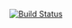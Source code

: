 [![Build Status](https://travis-ci.org/NastyaBu/Lab-5.-Tests.svg?branch=master)](https://travis-ci.org/NastyaBu/Lab-5.-Tests)